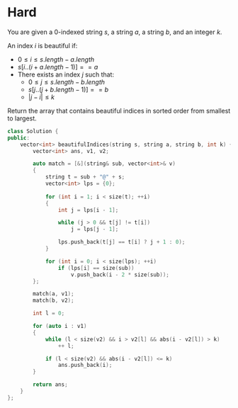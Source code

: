 # Hard

You are given a 0-indexed string $s$, a string $a$, a string $b$, and an integer $k$.

An index $i$ is beautiful if:

- $0 \leq i \leq s.length - a.length$
- $s[i..(i + a.length - 1)] == a$
- There exists an index $j$ such that:
  - $0 \leq j \leq s.length - b.length$
  - $s[j..(j + b.length - 1)] == b$
  - $|j - i| \leq k$

Return the array that contains beautiful indices in sorted order from smallest to largest.

```cpp
class Solution {
public:
    vector<int> beautifulIndices(string s, string a, string b, int k) {
        vector<int> ans, v1, v2;

        auto match = [&](string& sub, vector<int>& v)
        {
            string t = sub + "@" + s;
            vector<int> lps = {0};
            
            for (int i = 1; i < size(t); ++i)
            {
                int j = lps[i - 1];

                while (j > 0 && t[j] != t[i])
                    j = lps[j - 1];

                lps.push_back(t[j] == t[i] ? j + 1 : 0);
            }

            for (int i = 0; i < size(lps); ++i)
                if (lps[i] == size(sub))
                    v.push_back(i - 2 * size(sub));
        };

        match(a, v1);
        match(b, v2);

        int l = 0;

        for (auto i : v1)
        {
            while (l < size(v2) && i > v2[l] && abs(i - v2[l]) > k)
                ++ l;

            if (l < size(v2) && abs(i - v2[l]) <= k)
                ans.push_back(i);
        }

        return ans;
    }
};
```
